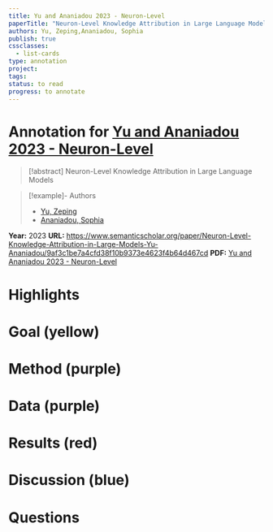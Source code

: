 ```yaml
---
title: Yu and Ananiadou 2023 - Neuron-Level
paperTitle: "Neuron-Level Knowledge Attribution in Large Language Models"
authors: Yu, Zeping,Ananiadou, Sophia
publish: true
cssclasses:
  - list-cards
type: annotation
project:
tags:
status: to read
progress: to annotate
---
```

# Annotation for [Yu and Ananiadou 2023 - Neuron-Level](Papers/References/Yu%20and%20Ananiadou%202023%20-%20Neuron-Level)

> [!abstract] Neuron-Level Knowledge Attribution in Large Language Models

> [!example]- Authors
> - [Yu, Zeping](Yu%2C%20Zeping)
> - [Ananiadou, Sophia](Ananiadou%2C%20Sophia)

**Year:** 2023
**URL:** https://www.semanticscholar.org/paper/Neuron-Level-Knowledge-Attribution-in-Large-Models-Yu-Ananiadou/9af3c1be7a4cfd38f10b9373e4623f4b64d467cd
**PDF:** [Yu and Ananiadou 2023 - Neuron-Level](Papers/PDFs/Yu%20and%20Ananiadou%202023%20-%20Neuron-Level%20Knowledge%20Attribution%20in%20Large%20Language%20Models.pdf)

# Highlights


# Goal (yellow)


# Method (purple)


# Data (purple)


# Results (red)


# Discussion (blue)


# Questions

